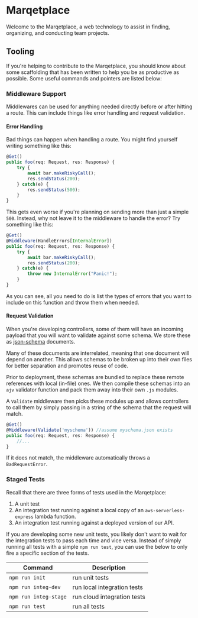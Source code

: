 # Marqetplace
Welcome to the Marqetplace, a web technology to assist in finding, organizing, and conducting team projects.

## Tooling
If you're helping to contribute to the Marqetplace, you should know about some scaffolding that has been written to help you be as productive as possible.  Some useful commands and pointers are listed below:

### Middleware Support
Middlewares can be used for anything needed directly before or after hitting a route.  This can include things like error handling and request validation.

#### Error Handling
Bad things can happen when handling a route.  You might find yourself writing something like this:
```typescript
@Get()
public foo(req: Request, res: Response) {
    try {
        await bar.makeRiskyCall();
        res.sendStatus(200);
    } catch(e) {
        res.sendStatus(500);
    }
}
```
This gets even worse if you're planning on sending more than just a simple `500`.  Instead, why not leave it to the middleware to handle the error?  Try something like this:

```typescript
@Get()
@Middleware(HandleErrors[InternalError])
public foo(req: Request, res: Response) {
    try {
        await bar.makeRiskyCall();
        res.sendStatus(200);
    } catch(e) {
        throw new InternalError("Panic!");
    }
}
```
As you can see, all you need to do is list the types of errors that you want to include on this function and throw them when needed.

#### Request Validation
When you're developing controllers, some of them will have an incoming payload that you will want to validate against some schema.  We store these as [json-schema](https://json-schema.org/) documents.

Many of these documents are interrelated, meaning that one document will depend on another.  This allows schemas to be broken up into their own files for better separation and promotes reuse of code.

Prior to deployment, these schemas are bundled to replace these remote references with local (in-file) ones.  We then compile these schemas into an `ajv` validator function and pack them away into their own `.js` modules.

A `Validate` middleware then picks these modules up and allows controllers to call them by simply passing in a string of the schema that the request will match.  

```typescript
@Get()
@Middleware(Validate('myschema')) //assume myschema.json exists
public foo(req: Request, res: Response) {
    //...
}
```


If it does not match, the middleware automatically throws a `BadRequestError`.

### Staged Tests
Recall that there are three forms of tests used in the Marqetplace:

1. A unit test
2. An integration test running against a local copy of an `aws-serverless-express` lambda function.
3. An integration test running against a deployed version of our API.

If you are developing some new unit tests, you likely don't want to wait for the integration tests to pass each time and vice versa.  Instead of simply running all tests with a simple `npm run test`, you can use the below to only fire a specific section of the tests.

|   Command                 |   Description                     |
| ------------------------- | --------------------------------- |
|   `npm run init`          |   run unit tests                  |
|   `npm run integ-dev`     |   run local integration tests     |
|   `npm run integ-stage`   |   run cloud integration tests     |
|   `npm run test`          |   run all tests                   |
